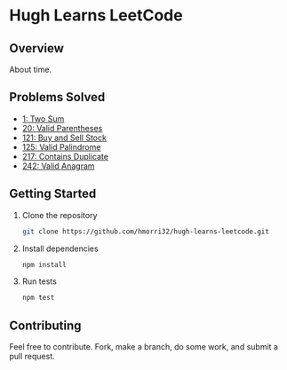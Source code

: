 # Hugh Learns LeetCode

## Overview

About time.

## Problems Solved

- [1: Two Sum](https://github.com/hmorri32/hugh-learns-leetcode/tree/main/1)
- [20: Valid Parentheses](https://github.com/hmorri32/hugh-learns-leetcode/tree/main/20)
- [121: Buy and Sell Stock](https://github.com/hmorri32/hugh-learns-leetcode/tree/main/121)
- [125: Valid Palindrome](https://github.com/hmorri32/hugh-learns-leetcode/tree/main/125)
- [217: Contains Duplicate](https://github.com/hmorri32/hugh-learns-leetcode/tree/main/217)
- [242: Valid Anagram](https://github.com/hmorri32/hugh-learns-leetcode/tree/main/242)

## Getting Started

1. Clone the repository
   ```sh
   git clone https://github.com/hmorri32/hugh-learns-leetcode.git
   ```
2. Install dependencies
   ```sh
   npm install
   ```
3. Run tests
   ```sh
   npm test
   ```

## Contributing

Feel free to contribute. Fork, make a branch, do some work, and submit a pull request.
